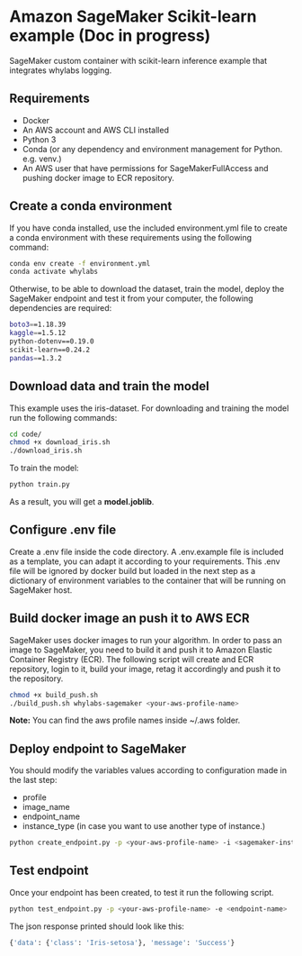 # Amazon SageMaker Scikit-learn example (Doc in progress)

SageMaker custom container with scikit-learn inference example that integrates whylabs logging.

## Requirements

- Docker
- An AWS account and AWS CLI installed
- Python 3
- Conda (or any dependency and environment management for Python. e.g. venv.)
- An AWS user that have permissions for SageMakerFullAccess and pushing docker image to ECR repository.

## Create a conda environment

If you have conda installed, use the included environment.yml file to create a conda environment with these requirements using the following command:

```bash
conda env create -f environment.yml
conda activate whylabs
```

Otherwise, to be able to download the dataset, train the model, deploy the SageMaker endpoint and test it from your computer, the following dependencies are required:

```bash
boto3==1.18.39
kaggle==1.5.12
python-dotenv==0.19.0
scikit-learn==0.24.2
pandas==1.3.2
```

## Download data and train the model

This example uses the iris-dataset. For downloading and training the model run the following commands:

```bash
cd code/
chmod +x download_iris.sh
./download_iris.sh
```

To train the model:

```bash
python train.py
```

As a result, you will get a __model.joblib__.

## Configure .env file

Create a .env file inside the code directory. A .env.example file is included as a template, you can adapt it according to your requirements. This .env file will be ignored by docker build but loaded in the next step as a dictionary of environment variables to the container that will be running on SageMaker host.

## Build docker image an push it to AWS ECR

SageMaker uses docker images to run your algorithm. In order to pass an image to SageMaker, you need to build it and push it to Amazon Elastic Container Registry (ECR). The following script will create and ECR repository, login to it, build your image, retag it accordingly and push it to the repository.

```bash
chmod +x build_push.sh
./build_push.sh whylabs-sagemaker <your-aws-profile-name>
```

__Note:__ You can find the aws profile names inside ~/.aws folder.

## Deploy endpoint to SageMaker

You should modify the variables values according to configuration made in the last step:

- profile
- image_name
- endpoint_name
- instance_type (in case you want to use another type of instance.)

```bash
python create_endpoint.py -p <your-aws-profile-name> -i <sagemaker-instance-type> -e <endpoint-name> 
```

## Test endpoint

Once your endpoint has been created, to test it run the following script.

```bash
python test_endpoint.py -p <your-aws-profile-name> -e <endpoint-name>
```

The json response printed should look like this:

```bash
{'data': {'class': 'Iris-setosa'}, 'message': 'Success'}
```
